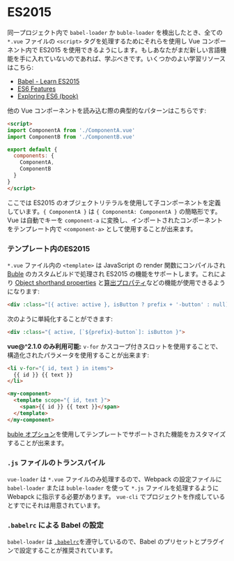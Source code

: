 # ES2015

同一プロジェクト内で `babel-loader` か `buble-loader` を検出したとき、全ての `*.vue` ファイルの `<script>` タグを処理するためにそれらを使用し Vue コンポーネント内で ES2015 を使用できるようにします。もしあなたがまだ新しい言語機能を手に入れていないのであれば、学ぶべきです。いくつかのよい学習リソースはこちら:
- [Babel - Learn ES2015](https://babeljs.io/docs/learn-es2015/)
- [ES6 Features](https://github.com/lukehoban/es6features)
- [Exploring ES6 (book)](https://leanpub.com/exploring-es6)

他の Vue コンポーネントを読み込む際の典型的なパターンはこちらです:

``` html
<script>
import ComponentA from './ComponentA.vue'
import ComponentB from './ComponentB.vue'

export default {
  components: {
    ComponentA,
    ComponentB
  }
}
</script>
```

ここでは ES2015 のオブジェクトリテラルを使用して子コンポーネントを定義しています。`{ ComponentA }` は `{ ComponentA: ComponentA }` の簡略形です。 Vue は自動でキーを `component-a` に変換し、インポートされたコンポーネントをテンプレート内で `<component-a>` として使用することが出来ます。

### テンプレート内のES2015

`*.vue` ファイル内の `<template>` は JavaScript の render 関数にコンパイルされ[Buble](https://buble.surge.sh/guide/) のカスタムビルドで処理され ES2015 の機能をサポートします。これにより [Object shorthand properties](https://buble.surge.sh/guide/#object-shorthand-methods-and-properties-transforms-concisemethodproperty-) と[算出プロパティ](https://buble.surge.sh/guide/#computed-properties-transforms-computedproperty-)などの機能が使用できるようになります:

``` html
<div :class="[{ active: active }, isButton ? prefix + '-button' : null]">
```

次のように単純化することができます:

``` html
<div :class="{ active, [`${prefix}-button`]: isButton }">
```

**vue@^2.1.0 のみ利用可能:** `v-for` かスコープ付きスロットを使用することで、構造化されたパラメータを使用することが出来ます:

``` html
<li v-for="{ id, text } in items">
  {{ id }} {{ text }}
</li>
```

``` html
<my-component>
  <template scope="{ id, text }">
    <span>{{ id }} {{ text }}</span>
  </template>
</my-component>
```

[buble オプション](../options.md#buble)を使用してテンプレートでサポートされた機能をカスタマイズすることが出来ます。

### `.js` ファイルのトランスパイル

`vue-loader` は `*.vue` ファイルのみ処理するので、Webpack の設定ファイルに `babel-loader` または `buble-loader` を使って `*.js` ファイルを処理するように Webapck に指示する必要があります。 `vue-cli` でプロジェクトを作成しているとすでにそれは用意されています。

### `.babelrc` による Babel の設定

`babel-loader` は [`.babelrc`](https://babeljs.io/docs/usage/babelrc/)を遵守しているので、Babel のプリセットとプラグインで設定することが推奨されています。
